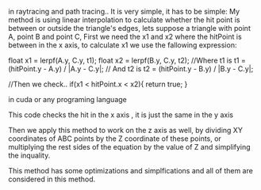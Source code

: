 in raytracing and path tracing.. It is very simple, it has to be simple: My method is using linear interpolation to calculate whether the hit point is between or outside the triangle's edges, 
lets suppose a triangle with point  A, point B and point C,  First we need the x1 and x2 where the hitPoint is between in the x axis, to calculate x1 we use the fallowing expression:
 
float x1 = lerpf(A.y, C.y, t1);
float x2 = lerpf(B.y, C.y, t2);
//Where t1 is
t1 = (hitPoint.y - A.y) / |A.y - C.y|;
// And t2 is
t2 = (hitPoint.y - B.y) / |B.y - C.y|;

//Then we check..
if(x1 < hitPoint.x < x2){ return true; }

in cuda or any programing language

This code checks the hit in the x axis ,
it is just the same in the y axis 


Then we apply this method to work on the z axis as well, by dividing XY coordinates of ABC points by the Z coordinate of these points, or multiplying the rest sides of the equation by the value of Z and simplifying the inquality.


This method has some optimizations and simplfications and all of them are considered in this method.
